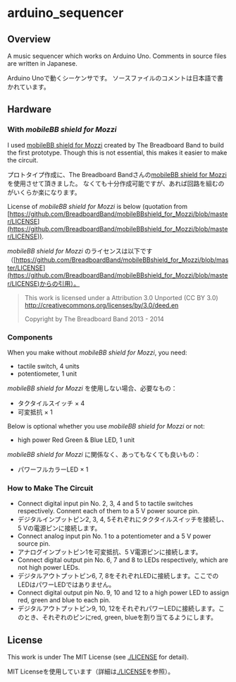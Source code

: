 # arduino_sequencer
## Overview
A music sequencer which works on Arduino Uno.
Comments in source files are written in Japanese.

Arduino Unoで動くシーケンサです。
ソースファイルのコメントは日本語で書かれています。

## Hardware
### With _mobileBB shield for Mozzi_
I used [mobileBB shield for Mozzi](https://github.com/BreadboardBand/mobileBBshield_for_Mozzi) created by The Breadboard Band to build the first prototype.
Though this is not essential, this makes it easier to make the circuit.

プロトタイプ作成に、The Breadboard Bandさんの[mobileBB shield for Mozzi](https://github.com/BreadboardBand/mobileBBshield_for_Mozzi)を使用させて頂きました。
なくても十分作成可能ですが、あれば回路を組むのがいくらか楽になります。

License of _mobileBB shield for Mozzi_ is below (quotation from [https://github.com/BreadboardBand/mobileBBshield_for_Mozzi/blob/master/LICENSE](https://github.com/BreadboardBand/mobileBBshield_for_Mozzi/blob/master/LICENSE)).

_mobileBB shield for Mozzi_ のライセンスは以下です（[https://github.com/BreadboardBand/mobileBBshield_for_Mozzi/blob/master/LICENSE](https://github.com/BreadboardBand/mobileBBshield_for_Mozzi/blob/master/LICENSE)からの引用）。  

>This work is licensed under a
>Attribution 3.0 Unported (CC BY 3.0)
>http://creativecommons.org/licenses/by/3.0/deed.en
>
>Copyright by The Breadboard Band 2013 - 2014

### Components
When you make without _mobileBB shield for Mozzi_, you need:
- tactile switch, 4 units
- potentiometer, 1 unit

_mobileBB shield for Mozzi_ を使用しない場合、必要なもの：
- タクタイルスイッチ × 4
- 可変抵抗 × 1

Below is optional whether you use _mobileBB shield for Mozzi_ or not:
- high power Red Green & Blue LED, 1 unit

_mobileBB shield for Mozzi_ に関係なく、あってもなくても良いもの：
- パワーフルカラーLED × 1

### How to Make The Circuit
- Connect digital input pin No. 2, 3, 4 and 5 to tactile switches respectively. Connent each of them to a 5 V power source pin.
- デジタルインプットピン2, 3, 4, 5それぞれにタクタイルスイッチを接続し、5 Vの電源ピンに接続します。
- Connect analog input pin No. 1 to a potentiometer and a 5 V power source pin.
- アナログインプットピン1を可変抵抗、5 V電源ピンに接続します。
- Connect digital output pin No. 6, 7 and 8 to LEDs respectively, which are not high power LEDs.
- デジタルアウトプットピン6, 7, 8をそれぞれLEDに接続します。ここでのLEDはパワーLEDではありません。
- Connect digital output pin No. 9, 10 and 12 to a high power LED to assign red, green and blue to each pin.
- デジタルアウトプットピン9, 10, 12をそれぞれパワーLEDに接続します。このとき、それぞれのピンにred, green, blueを割り当てるようにします。

## License
This work is under The MIT License (see [./LICENSE](./LICENSE) for detail).

MIT Licenseを使用しています（詳細は[./LICENSE](./LICENSE)を参照）。
